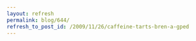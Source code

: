 ```yaml
---
layout: refresh
permalink: blog/644/
refresh_to_post_id: /2009/11/26/caffeine-tarts-bren-a-gped
---
```

